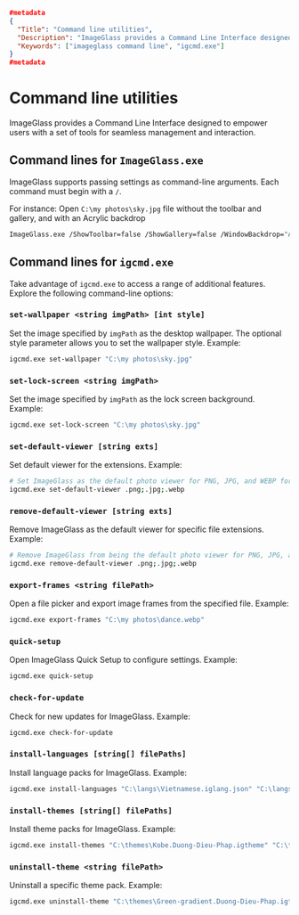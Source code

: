 ```json
#metadata
{
  "Title": "Command line utilities",
  "Description": "ImageGlass provides a Command Line Interface designed to empower users with a set of tools for seamless management and interaction.",
  "Keywords": ["imageglass command line", "igcmd.exe"]
}
#metadata
```


# Command line utilities
ImageGlass provides a Command Line Interface designed to empower users with a set of tools for seamless management and interaction.


## Command lines for `ImageGlass.exe`
ImageGlass supports passing settings as command-line arguments. Each command must begin with a `/`.

For instance: Open `C:\my photos\sky.jpg` file without the toolbar and gallery, and with an Acrylic backdrop
```bash
ImageGlass.exe /ShowToolbar=false /ShowGallery=false /WindowBackdrop="Acrylic" "C:\my photos\sky.jpg"
```


## Command lines for `igcmd.exe`
Take advantage of `igcmd.exe` to access a range of additional features. Explore the following command-line options:

### `set-wallpaper <string imgPath> [int style]`
Set the image specified by `imgPath` as the desktop wallpaper. The optional style parameter allows you to set the wallpaper style. Example:
```bash
igcmd.exe set-wallpaper "C:\my photos\sky.jpg"
```


### `set-lock-screen <string imgPath>`
Set the image specified by `imgPath` as the lock screen background. Example:
```bash
igcmd.exe set-lock-screen "C:\my photos\sky.jpg"
```


### `set-default-viewer [string exts]`
Set default viewer for the extensions. Example:
```bash
# Set ImageGlass as the default photo viewer for PNG, JPG, and WEBP formats
igcmd.exe set-default-viewer .png;.jpg;.webp
```


### `remove-default-viewer [string exts]`
Remove ImageGlass as the default viewer for specific file extensions. Example:
```bash
# Remove ImageGlass from being the default photo viewer for PNG, JPG, and WEBP formats
igcmd.exe remove-default-viewer .png;.jpg;.webp
```


### `export-frames <string filePath>`
Open a file picker and export image frames from the specified file. Example:
```bash
igcmd.exe export-frames "C:\my photos\dance.webp"
```


### `quick-setup`
Open ImageGlass Quick Setup to configure settings. Example:
```bash
igcmd.exe quick-setup
```


### `check-for-update`
Check for new updates for ImageGlass. Example:
```bash
igcmd.exe check-for-update
```


### `install-languages [string[] filePaths]`
Install language packs for ImageGlass. Example:
```bash
igcmd.exe install-languages "C:\langs\Vietnamese.iglang.json" "C:\langs\Japanese.iglang.json"
```


### `install-themes [string[] filePaths]`
Install theme packs for ImageGlass. Example:
```bash
igcmd.exe install-themes "C:\themes\Kobe.Duong-Dieu-Phap.igtheme" "C:\themes\Green-gradient.Duong-Dieu-Phap.igtheme"
```


### `uninstall-theme <string filePath>`
Uninstall a specific theme pack. Example:
```bash
igcmd.exe uninstall-theme "C:\themes\Green-gradient.Duong-Dieu-Phap.igtheme"
```
